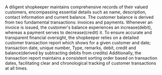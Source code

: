 A diligent shopkeeper maintains comprehensive records of their valued customers, encompassing essential details such as name, description, contact information and current balance. The customer balance is derived from two fundamental transactions: invoices and payments.
Whenever an invoice is issued, the customer's balance experiences an increase(debit), whereas a payment serves to decrease(credit) it.
To ensure accurate and transparent financial oversight, the shopkeeper relies on a detailed customer transaction report which shows for a given customer and date; transaction date, unique number, Type, remarks, debit, credit and balance(derived by subtracting debits from credits)
Additionally, the transaction report maintains a consistent sorting order based on transaction dates, facilitating clear and chronological tracking of customer transactions at all times.
